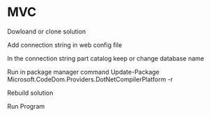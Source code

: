 # MVC
Dowloand or clone solution

Add connection string in web config file

In the connection string part catalog keep or change database name

Run in package manager command Update-Package Microsoft.CodeDom.Providers.DotNetCompilerPlatform -r

Rebuild solution 

Run Program
